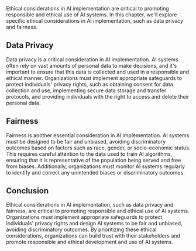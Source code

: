 
Ethical considerations in AI implementation are critical to promoting responsible and ethical use of AI systems. In this chapter, we'll explore specific ethical considerations in AI implementation, such as data privacy and fairness.

Data Privacy
------------

Data privacy is a critical consideration in AI implementation. AI systems often rely on vast amounts of personal data to make decisions, and it's important to ensure that this data is collected and used in a responsible and ethical manner. Organizations must implement appropriate safeguards to protect individuals' privacy rights, such as obtaining consent for data collection and use, implementing secure data storage and transfer protocols, and providing individuals with the right to access and delete their personal data.

Fairness
--------

Fairness is another essential consideration in AI implementation. AI systems must be designed to be fair and unbiased, avoiding discriminatory outcomes based on factors such as race, gender, or socio-economic status. This requires careful attention to the data used to train AI algorithms, ensuring that it is representative of the population being served and free from biases. Additionally, organizations must monitor AI systems regularly to identify and correct any unintended biases or discriminatory outcomes.

Conclusion
----------

Ethical considerations in AI implementation, such as data privacy and fairness, are critical to promoting responsible and ethical use of AI systems. Organizations must implement appropriate safeguards to protect individuals' privacy rights and design AI systems to be fair and unbiased, avoiding discriminatory outcomes. By prioritizing these ethical considerations, organizations can build trust with their stakeholders and promote responsible and ethical development and use of AI systems.
